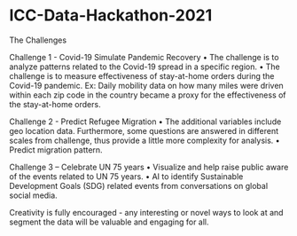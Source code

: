# ICC-Data-Hackathon-2021

The Challenges 

Challenge 1 - Covid-19 Simulate Pandemic Recovery 
•	The challenge is to analyze patterns related to the Covid-19 spread in a specific region. 
•	The challenge is to measure effectiveness of stay-at-home orders during the Covid-19 pandemic.
Ex: Daily mobility data on how many miles were driven within each zip code in the country became a proxy for the effectiveness of the stay-at-home orders.

Challenge 2 - Predict Refugee Migration 
•	The additional variables include geo location data. Furthermore, some questions are answered in different scales from challenge, thus provide a little more complexity for analysis. 
•	Predict migration pattern.

Challenge 3 – Celebrate UN 75 years 
•	Visualize and help raise public aware of the events related to UN 75 years.
•	AI to identify Sustainable Development Goals (SDG) related events from conversations on global social media. 

Creativity is fully encouraged - any interesting or novel ways to look at and segment the data will be valuable and engaging for all. 
